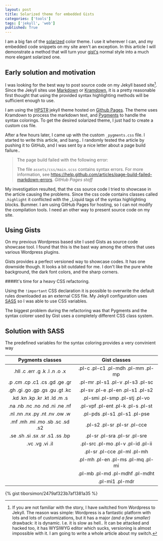 ```yaml
---
layout: post
title: Solarized theme for embedded Gists
categories: ['tools']
tags: ['jekyll', 'web']
published: True
---
```


I am a big fan of the [solarized](http://ethanschoonover.com/solarized) color theme. I use it wherever I can, and my embedded code snippets on my site aren't an exception. In this article I will demonstrate a method that will turn your [gist's](gist.github.com) normal style into a much more elegant solarized one.

## Early solution and motivation

I was looking for the best way to post source code on my Jekyll based site[^1]. Since the Jekyll sites use [Markdown](http://en.wikipedia.org/wiki/Markdown) or [Kramdown](http://kramdown.gettalong.org), it is a pretty reasonable first thought that using the provided syntax highlighting methods will be sufficient enough to use.

I am using the [HPSTR](https://github.com/mmistakes/hpstr-jekyll-theme) jekyll theme hosted on [Github Pages](https://pages.github.com). The theme uses Kramdown to process the markdown text, and [Pygments](http://pygments.org) to handle the syntax colorings. To get the desired solarized theme, I just had to create a custom css file.

After a few hours later, I came up with the custom `_pygments.css` file. I started to write this article, and bang.. I randomly tested the article by pushing it to GitHub, and I was sent by a nice letter about a page build failure..

<blockquote>
The page build failed with the following error:

The file `assets/css/main.scss` contains syntax errors. For more information, see https://help.github.com/articles/page-build-failed-markdown-errors.
<cite>GitHub Pages staff</cite>
</blockquote>

My investigation resulted, that the css source code I tried to showcase in the article causing the problems. Since the css code contains classes called `.highlight` it conflicted with the _Liquid tags of the syntax highlighting blocks. Bummer. I am using GitHub Pages for hosting, so I can not modify the compilation tools. I need an other way to present source code on my site.


## Using Gists

On my previous Wordpress based site I used Gists as source code showcase tool. I found that this is the bast way among the others that uses various Wordpress plugins.

Gists provides a perfect versioned way to showcase codes. It has one downside though. It looks a bit outdated for me. I don't like the pure white background, the dark font colors, and the sharp corners.

####It's time for a heavy CSS refactoring. 

Using the `!important` CSS declaration it is possible to overwrite the default rules downloaded as an external CSS file. My Jekyll configuration uses [SASS](http://sass-lang.com) so I was able to use CSS variables.

The biggest problem during the refactoring was that Pygments and the syntax colorer used by Gist uses a completely different CSS class system.

## Solution with SASS

The predefined variables for the syntax coloring provides a very convinient way

| Pygments classes   |      Gist classes      |
|:--------:|:-------------:|
|.hll .c .err .g .k .l .n .o .x  | .pl-c .pl-c1 .pl-mdh .pl-mm .pl-mp |
|.p .cm .cp .c1 .cs .gd .ge .gr  | .pl-mr .pl-s1 .pl-v .pl-s3 .pl-sc  |
|.gh .gi .go .gp .gs .gu .gt .kc | .pl-sv .pl-e .pl-en .pl-s1  .pl-s2 |
|.kd .kn .kp .kr .kt .ld .m .s   | .pl-smi .pl-smp .pl-stj .pl-vo     |
|.na .nb .nc .no .nd .ni .ne .nf | .pl-vpf .pl-ent .pl-k .pl-s .pl-st |
|.nl .nn .nx .py .nt .nv .ow .w  | .pl-pds .pl-s1 .pl-s1  .pl-pse     |
|.mf .mh .mi .mo .sb .sc .sd .s2 | .pl-s2 .pl-sr .pl-sr  .pl-cce      |
|.se .sh .si .sx .sr .s1 .ss .bp | .pl-sr  .pl-sra .pl-sr  .pl-sre    |
|.vc .vg .vi .il                 | .pl-src .pl-mo .pl-v .pl-id .pl-ii |
|                                | .pl-sr  .pl-cce .pl-ml .pl-mh      |
|                                | .pl-mh .pl-en .pl-ms .pl-mq .pl-mi |
|                                | .pl-mb .pl-md .pl-mdhf .pl-mdht    |
|                                | .pl-mi1 .pl-mdr                    |













{% gist tiborsimon/2479af323b7af1381a35 %}

[^1]: If you are not familiar with the story, I have switched from Wordpress to Jekyll. The reason was simple: Wordpress is a fantastic platform with lots and lots of customizations, but it has a major _(and a few smaller)_ drawback: it is dynamic. I.e. it is slow as hell.. It can be attacked and hacked too, it has WYSIWYG editor which sucks, versioning is almost impossible with it. I am going to write a whole article about my switch.

